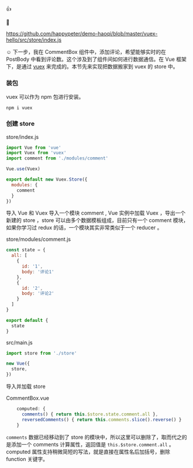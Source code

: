 👍 

💃 


https://github.com/happypeter/demo-haoqi/blob/master/vuex-hello/src/store/index.js

☺️
下一步，我在 CommentBox 组件中，添加评论，希望能够实时的在 PostBody 中看到评论数。这个涉及到了组件间如何进行数据通信。在 Vue 框架下，是通过 [vuex](https://vuex.vuejs.org/zh-cn/) 来完成的。本节先来实现把数据搬家到 vuex 的 store 中。

### 装包

vuex 可以作为 npm 包进行安装。

```
npm i vuex
```

### 创建 store


store/index.js

```js
import Vue from 'vue'
import Vuex from 'vuex'
import comment from './modules/comment'

Vue.use(Vuex)

export default new Vuex.Store({
  modules: {
    comment
  }
})
```

导入 Vue 和 Vuex 导入一个模块 comment , Vue 实例中加载 Vuex ，导出一个新建的 store ，store 可以由多个数据模板组成，目前只有一个 comment 模块，如果你学习过 redux 的话，一个模块其实非常类似于一个 reducer 。


store/modules/comment.js


```js
const state = {
  all: [
    {
      id: '1',
      body: '评论1'
    },
    {
      id: '2',
      body: '评论2'
    }
  ]
}

export default {
  state
}
```


src/main.js

```js
import store from './store'

new Vue({
  store,
})
```

导入并加载 store


CommentBox.vue

```js
    computed: {
      comments() { return this.$store.state.comment.all },
      reversedComments() { return this.comments.slice().reverse() }
    }
```

`comments` 数据已经移动到了 store 的模块中，所以这里可以删除了，取而代之的是添加一个 comments 计算属性，返回值是 `this.$store.comment.all` 。computed 属性支持稍微简短的写法，就是直接在属性名后加括号，删除 function 关键字。
